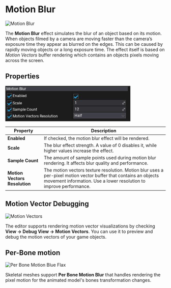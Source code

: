 # Motion Blur

![Motion Blur](media/motion_blur.gif)

The **Motion Blur** effect simulates the blur of an object based on its motion. When objects filmed by a camera are moving faster than the camera’s exposure time they appear as blurred on the edges. This can be caused by rapidly moving objects or a long exposure time. The effect itself is based on *Motion Vectors* buffer rendering which contains an objects pixels moving across the screen.

## Properties

![Properties](media/motion-blur-properties.jpg)

| Property | Description |
|--------|--------|
| **Enabled** | If checked, the motion blur effect will be rendered. |
| **Scale** | The blur effect strength. A value of 0 disables it, while higher values increase the effect. |
| **Sample Count** | The amount of sample points used during motion blur rendering. It affects blur quality and performance. |
| **Motion Vectors Resolution** | The motion vectors texture resolution. Motion blur uses a per-pixel motion vector buffer that contains an objects movement information. Use a lower resolution to improve performance. |

## Motion Vector Debugging

![Motion Vectors](media/motion_vectors_debug.gif)

The editor supports rendering motion vector visualizations by checking **View -> Debug View -> Motion Vectors**.
You can use it to preview and debug the motion vectors of your game objects.

## Per-Bone motion

![Per Bone Motion Blue Flax](media/per-bone-motion-blur.png)

Skeletal meshes support **Per Bone Motion Blur** that handles rendering the pixel motion for the animated model's bones transformation changes.
